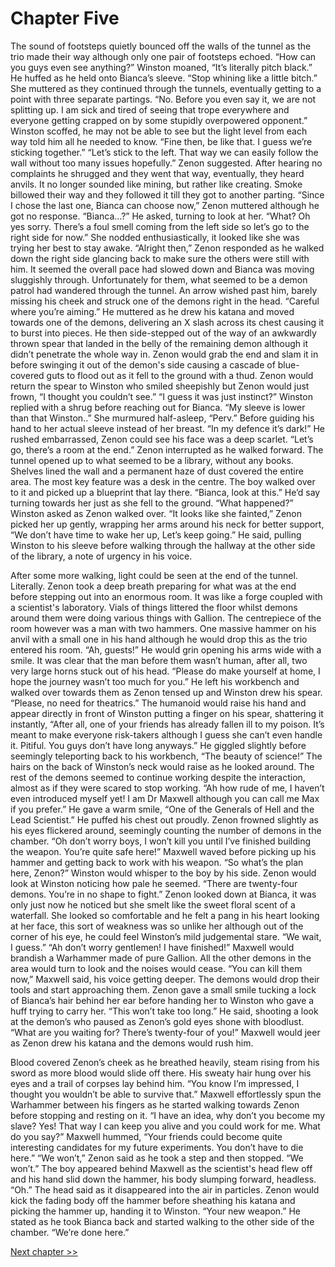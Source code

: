 # Chapter Five

The sound of footsteps quietly bounced off the walls of the tunnel as the trio made their way although only one pair of footsteps echoed. 
“How can you guys even see anything?” Winston moaned, “It’s literally pitch black.” He huffed as he held onto Bianca’s sleeve. 
“Stop whining like a little bitch.” She muttered as they continued through the tunnels, eventually getting to a point with three separate partings.
“No. Before you even say it, we are not splitting up. I am sick and tired of seeing that trope everywhere and everyone getting crapped on by some stupidly overpowered opponent.” Winston scoffed, he may not be able to see but the light level from each way told him all he needed to know. 
“Fine then, be like that. I guess we’re sticking together.”
“Let’s stick to the left. That way we can easily follow the wall without too many issues hopefully.” Zenon suggested. After hearing no complaints he shrugged and they went that way, eventually, they heard anvils. It no longer sounded like mining, but rather like creating. Smoke billowed their way and they followed it till they got to another parting.
“Since I chose the last one, Bianca can choose now,” Zenon muttered although he got no response. “Bianca…?” He asked, turning to look at her.
“What? Oh yes sorry. There’s a foul smell coming from the left side so let’s go to the right side for now.” She nodded enthusiastically, it looked like she was trying her best to stay awake.
“Alright then,” Zenon responded as he walked down the right side glancing back to make sure the others were still with him. It seemed the overall pace had slowed down and Bianca was moving sluggishly through. Unfortunately for them, what seemed to be a demon patrol had wandered through the tunnel. An arrow wished past him, barely missing his cheek and struck one of the demons right in the head. “Careful where you’re aiming.” He muttered as he drew his katana and moved towards one of the demons, delivering an X slash across its chest causing it to burst into pieces. He then side-stepped out of the way of an awkwardly thrown spear that landed in the belly of the remaining demon although it didn’t penetrate the whole way in. Zenon would grab the end and slam it in before swinging it out of the demon's side causing a cascade of blue-covered guts to flood out as it fell to the ground with a thud. Zenon would return the spear to Winston who smiled sheepishly but Zenon would just frown, “I thought you couldn’t see.”
“I guess it was just instinct?” Winston replied with a shrug before reaching out for Bianca.
“My sleeve is lower than that Winston..” She murmured half-asleep, “Perv.” Before guiding his hand to her actual sleeve instead of her breast. 
“In my defence it’s dark!” He rushed embarrassed, Zenon could see his face was a deep scarlet.
“Let’s go, there’s a room at the end.” Zenon interrupted as he walked forward. 
The tunnel opened up to what seemed to be a library, without any books. Shelves lined the wall and a permanent haze of dust covered the entire area. The most key feature was a desk in the centre. The boy walked over to it and picked up a blueprint that lay there. “Bianca, look at this.” He’d say turning towards her just as she fell to the ground.
“What happened?” Winston asked as Zenon walked over. 
“It looks like she fainted,” Zenon picked her up gently, wrapping her arms around his neck for better support, “We don’t have time to wake her up, Let’s keep going.” He said, pulling Winston to his sleeve before walking through the hallway at the other side of the library, a note of urgency in his voice. 

After some more walking, light could be seen at the end of the tunnel. Literally. Zenon took a deep breath preparing for what was at the end before stepping out into an enormous room. It was like a forge coupled with a scientist's laboratory. Vials of things littered the floor whilst demons around them were doing various things with Gallion. The centrepiece of the room however was a man with two hammers. One massive hammer on his anvil with a small one in his hand although he would drop this as the trio entered his room. 
“Ah, guests!” He would grin opening his arms wide with a smile. It was clear that the man before them wasn’t human, after all, two very large horns stuck out of his head. “Please do make yourself at home, I hope the journey wasn’t too much for you.” He left his workbench and walked over towards them as Zenon tensed up and Winston drew his spear. “Please, no need for theatrics.” The humanoid would raise his hand and appear directly in front of Winston putting a finger on his spear, shattering it instantly, “After all, one of your friends has already fallen ill to my poison. It’s meant to make everyone risk-takers although I guess she can’t even handle it. Pitiful. You guys don’t have long anyways.” He giggled slightly before seemingly teleporting back to his workbench, “The beauty of science!” The hairs on the back of Winston’s neck would raise as he looked around. The rest of the demons seemed to continue working despite the interaction, almost as if they were scared to stop working. “Ah how rude of me, I haven’t even introduced myself yet! I am Dr Maxwell although you can call me Max if you prefer.” He gave a warm smile, “One of the Generals of Hell and the Lead Scientist.” He puffed his chest out proudly. Zenon frowned slightly as his eyes flickered around, seemingly counting the number of demons in the chamber. “Oh don’t worry boys, I won’t kill you until I’ve finished building the weapon. You’re quite safe here!” Maxwell waved before picking up his hammer and getting back to work with his weapon.
“So what’s the plan here, Zenon?” Winston would whisper to the boy by his side. Zenon would look at Winston noticing how pale he seemed.
“There are twenty-four demons. You’re in no shape to fight.” Zenon looked down at Bianca, it was only just now he noticed but she smelt like the sweet floral scent of a waterfall. She looked so comfortable and he felt a pang in his heart looking at her face, this sort of weakness was so unlike her although out of the corner of his eye, he could feel Winston’s mild judgemental stare. “We wait, I guess.”
“Ah don’t worry gentlemen! I have finished!” Maxwell would brandish a Warhammer made of pure Gallion. All the other demons in the area would turn to look and the noises would cease. “You can kill them now,” Maxwell said, his voice getting deeper. The demons would drop their tools and start approaching them. Zenon gave a small smile tucking a lock of Bianca’s hair behind her ear before handing her to Winston who gave a huff trying to carry her.
“This won’t take too long.” He said, shooting a look at the demon’s who paused as Zenon’s gold eyes shone with bloodlust. 
“What are you waiting for? There’s twenty-four of you!” Maxwell would jeer as Zenon drew his katana and the demons would rush him. 

Blood covered Zenon’s cheek as he breathed heavily, steam rising from his sword as more blood would slide off there. His sweaty hair hung over his eyes and a trail of corpses lay behind him. 
“You know I’m impressed, I thought you wouldn’t be able to survive that.” Maxwell effortlessly spun the Warhammer between his fingers as he started walking towards Zenon before stopping and resting on it. “I have an idea, why don’t you become my slave? Yes! That way I can keep you alive and you could work for me. What do you say?” Maxwell hummed, “Your friends could become quite interesting candidates for my future experiments. You don’t have to die here.”
“We won’t,” Zenon said as he took a step and then stopped. “We won’t.” The boy appeared behind Maxwell as the scientist's head flew off and his hand slid down the hammer, his body slumping forward, headless.
“Oh.” The head said as it disappeared into the air in particles. Zenon would kick the fading body off the hammer before sheathing his katana and picking the hammer up, handing it to Winston. 
“Your new weapon.” He stated as he took Bianca back and started walking to the other side of the chamber. “We’re done here.”

[Next chapter >>](<Chapter 6.md>)
